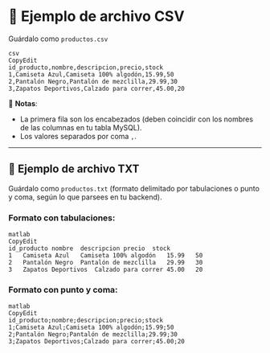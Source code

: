 # 📄 Ejemplo de archivo CSV

Guárdalo como `productos.csv`

```
csv
CopyEdit
id_producto,nombre,descripcion,precio,stock
1,Camiseta Azul,Camiseta 100% algodón,15.99,50
2,Pantalón Negro,Pantalón de mezclilla,29.99,30
3,Zapatos Deportivos,Calzado para correr,45.00,20

```

🔹 **Notas**:

- La primera fila son los encabezados (deben coincidir con los nombres de las columnas en tu tabla MySQL).
- Los valores separados por coma `,`.

---

## 📄 Ejemplo de archivo TXT

Guárdalo como `productos.txt` (formato delimitado por tabulaciones o punto y coma, según lo que parsees en tu backend).

### Formato con tabulaciones:

```
matlab
CopyEdit
id_producto	nombre	descripcion	precio	stock
1	Camiseta Azul	Camiseta 100% algodón	15.99	50
2	Pantalón Negro	Pantalón de mezclilla	29.99	30
3	Zapatos Deportivos	Calzado para correr	45.00	20

```

### Formato con punto y coma:

```
matlab
CopyEdit
id_producto;nombre;descripcion;precio;stock
1;Camiseta Azul;Camiseta 100% algodón;15.99;50
2;Pantalón Negro;Pantalón de mezclilla;29.99;30
3;Zapatos Deportivos;Calzado para correr;45.00;20

```
